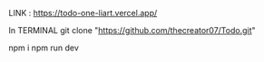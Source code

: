 LINK : https://todo-one-liart.vercel.app/









In TERMINAL
 git clone "https://github.com/thecreator07/Todo.git"

 npm i
 npm run dev
 
